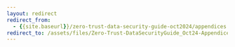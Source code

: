 ```yaml
---
layout: redirect
redirect_from:
  - {{site.baseurl}}/zero-trust-data-security-guide-oct2024/appendices
redirect_to: /assets/files/Zero-Trust-DataSecurityGuide_Oct24-Appendices-Final.pdf
---
```


